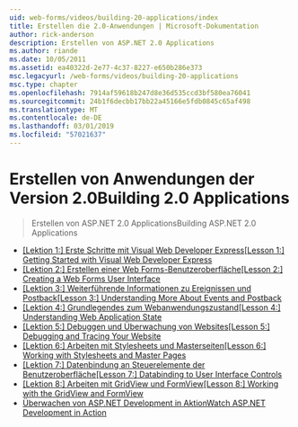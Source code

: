 ```yaml
---
uid: web-forms/videos/building-20-applications/index
title: Erstellen die 2.0-Anwendungen | Microsoft-Dokumentation
author: rick-anderson
description: Erstellen von ASP.NET 2.0 Applications
ms.author: riande
ms.date: 10/05/2011
ms.assetid: ea40322d-2e77-4c37-8227-e650b286e373
msc.legacyurl: /web-forms/videos/building-20-applications
msc.type: chapter
ms.openlocfilehash: 7914af59618b247d8e36d535ccd3bf580ea76041
ms.sourcegitcommit: 24b1f6decbb17bb22a45166e5fdb0845c65af498
ms.translationtype: MT
ms.contentlocale: de-DE
ms.lasthandoff: 03/01/2019
ms.locfileid: "57021637"
---
```

<a name="building-20-applications"></a><span data-ttu-id="87cb1-103">Erstellen von Anwendungen der Version 2.0</span><span class="sxs-lookup"><span data-stu-id="87cb1-103">Building 2.0 Applications</span></span>
====================
> <span data-ttu-id="87cb1-104">Erstellen von ASP.NET 2.0 Applications</span><span class="sxs-lookup"><span data-stu-id="87cb1-104">Building ASP.NET 2.0 Applications</span></span>


- <span data-ttu-id="87cb1-105">[[Lektion 1:] Erste Schritte mit Visual Web Developer Express](lesson-1-getting-started-with-visual-web-developer-express.md)</span><span class="sxs-lookup"><span data-stu-id="87cb1-105">[[Lesson 1:] Getting Started with Visual Web Developer Express](lesson-1-getting-started-with-visual-web-developer-express.md)</span></span>
- <span data-ttu-id="87cb1-106">[[Lektion 2:] Erstellen einer Web Forms-Benutzeroberfläche](lesson-2-creating-a-web-forms-user-interface.md)</span><span class="sxs-lookup"><span data-stu-id="87cb1-106">[[Lesson 2:] Creating a Web Forms User Interface](lesson-2-creating-a-web-forms-user-interface.md)</span></span>
- <span data-ttu-id="87cb1-107">[[Lektion 3:] Weiterführende Informationen zu Ereignissen und Postback](lesson-3-understanding-more-about-events-and-postback.md)</span><span class="sxs-lookup"><span data-stu-id="87cb1-107">[[Lesson 3:] Understanding More About Events and Postback](lesson-3-understanding-more-about-events-and-postback.md)</span></span>
- <span data-ttu-id="87cb1-108">[[Lektion 4:] Grundlegendes zum Webanwendungszustand](lesson-4-understanding-web-application-state.md)</span><span class="sxs-lookup"><span data-stu-id="87cb1-108">[[Lesson 4:] Understanding Web Application State](lesson-4-understanding-web-application-state.md)</span></span>
- <span data-ttu-id="87cb1-109">[[Lektion 5:] Debuggen und Überwachung von Websites](lesson-5-debugging-and-tracing-your-website.md)</span><span class="sxs-lookup"><span data-stu-id="87cb1-109">[[Lesson 5:] Debugging and Tracing Your Website](lesson-5-debugging-and-tracing-your-website.md)</span></span>
- <span data-ttu-id="87cb1-110">[[Lektion 6:] Arbeiten mit Stylesheets und Masterseiten](lesson-6-working-with-stylesheets-and-master-pages.md)</span><span class="sxs-lookup"><span data-stu-id="87cb1-110">[[Lesson 6:] Working with Stylesheets and Master Pages](lesson-6-working-with-stylesheets-and-master-pages.md)</span></span>
- <span data-ttu-id="87cb1-111">[[Lektion 7:] Datenbindung an Steuerelemente der Benutzeroberfläche](lesson-7-databinding-to-user-interface-controls.md)</span><span class="sxs-lookup"><span data-stu-id="87cb1-111">[[Lesson 7:] Databinding to User Interface Controls](lesson-7-databinding-to-user-interface-controls.md)</span></span>
- <span data-ttu-id="87cb1-112">[[Lektion 8:] Arbeiten mit GridView und FormView](lesson-8-working-with-the-gridview-and-formview.md)</span><span class="sxs-lookup"><span data-stu-id="87cb1-112">[[Lesson 8:] Working with the GridView and FormView](lesson-8-working-with-the-gridview-and-formview.md)</span></span>
- [<span data-ttu-id="87cb1-113">Überwachen von ASP.NET Development in Aktion</span><span class="sxs-lookup"><span data-stu-id="87cb1-113">Watch ASP.NET Development in Action</span></span>](watch-aspnet-development-in-action.md)
